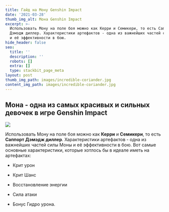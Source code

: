 ```yaml
---
title: Гайд на Мону Genshin Impact
date: '2021-03-28'
thumb_img_alt: Мона Genshin Impact
excerpt: >-
  Использовать Мону на поле боя можно как Керри и Семикери, то есть Саппорт
  Дэмэдж диллер. Характеристики артефактов - одна из важнейших частей силы Моны
  и её эффективности в бою. 
hide_header: false
seo:
  title: ''
  description: ''
  robots: []
  extra: []
  type: stackbit_page_meta
layout: post
thumb_img_path: images/incredible-coriander.jpg
content_img_path: images/incredible-coriander.jpg
---
```

## Мона - одна из самых красивых и сильных девочек в игре Genshin Impact

![](/images/incredible-coriander.jpg)

Использовать Мону на поле боя можно как **Керри** и **Семикери**, то есть **Саппорт Дэмэдж диллер**. Характеристики артефактов - одна из важнейших частей силы Моны и её эффективности в бою. Вот самые основные характеристики, которые хотлось бы в идеале иметь на артефактах:

*   Крит урон

*   Крит Шанс

*   Восстановление энергии

*   Сила атаки

*   Бонус Гидро урона. 
